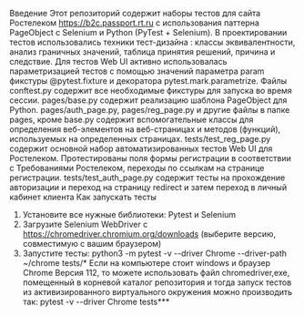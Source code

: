 Введение
Этот репозиторий содержит наборы тестов для сайта Pocтелеком  https://b2c.passport.rt.ru с использования паттерна PageObject с Selenium и Python (PyTest + Selenium). 
В проектировании тестов использовались техники тест-дизайна : классы эквивалентности, анализ граничных значений, таблица принятия решений, причина и следствие.
Для тестов Web UI  активно использовалась параметризацией тестов с помощью значений параметра   param фикстуры  @pytest.fixture и декоратора  pytest.mark.parametrize. 
Файлы
conftest.py содержит все необходимые фикстуры для запуска во время сессии.
pages/base.py содержит реализацию шаблона PageObject для Python.
pages/auth_page.py, pages/reg_page.py  и другие файлы в папке pages, кроме base.py содержит вспомогательные классы для определения веб-элементов на веб-страницах и методов (функций), используемых на определенных страницах.
tests/test_reg_page.py содержит основной набор автоматизированных тестов Web UI для Ростелеком. Протестированы поля формы регистрации в соответствии с Требованиями Ростелеком, переходы по ссылкам на странице регистрации. 
tests/test_auth_page.py cодержит тесты на прохождение авторизации и переход на страницу redirect и затем переход в личный кабинет клиента
Как запускать тесты
1.	Установите все нужные библиотеки: Pytest и Selenium
2.	Загрузите Selenium WebDriver с https://chromedriver.chromium.org/downloads (выберите версию, совместимую с вашим браузером)
3.	Запустите тесты:
python3 -m pytest -v --driver Chrome --driver-path ~/chrome tests/*
Если на компьютере стоит windows и браузер Chrome Версия 112, то можете использовать файл chromedriver,exe, помещенный в корневой каталог репозитория и тогда запуск тестов из активизированного виртуального окружения  можно производить так:
pytest -v --driver Chrome tests\***
